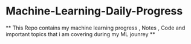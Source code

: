 # Machine-Learning-Daily-Progress

** This Repo contains my machine learning progress , Notes , Code and important topics that i am covering during my ML jounrey **
